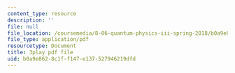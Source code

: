 ```yaml
---
content_type: resource
description: ''
file: null
file_location: /coursemedia/8-06-quantum-physics-iii-spring-2018/b0a9e8628c1ff147e137527946219dfd_UOoKUdjVP78.pdf
file_type: application/pdf
resourcetype: Document
title: 3play pdf file
uid: b0a9e862-8c1f-f147-e137-527946219dfd
---
```

